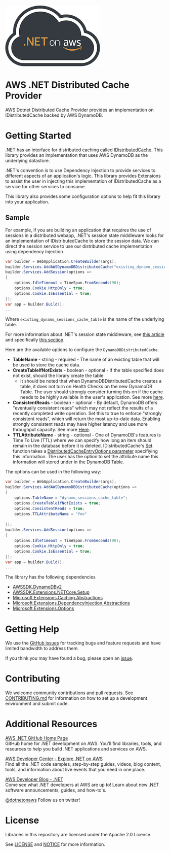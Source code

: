 ![.NET on AWS Banner](./logo.png ".NET on AWS")

# AWS .NET Distributed Cache Provider
AWS Dotnet Distributed Cache Provider provides an implementation on IDistributedCache backed by AWS DynamoDB.

# Getting Started
.NET has an interface for distributed caching called [IDistributedCache](https://docs.microsoft.com/en-us/aspnet/core/performance/caching/distributed?view=aspnetcore-6.0). This library provides an implementation that uses AWS DynamoDB as the underlying datastore.

.NET's convention is to use Dependency Injection to provide services to different aspects of an application's logic. This library provides Extensions to assist the user in injecting this implementation of IDistributedCache as a service for other services to consume. 

This library also provides some configuration options to help fit this library into your application.

## Sample
For example, if you are building an application that requires the use of sessions in a distributed webapp, .NET's session state middleware looks for an implementation of IDistributedCache to store the session data. We can direct the session service to use our distributed cache implementation using dependency Injection

```csharp
var builder = WebApplication.CreateBuilder(args);
builder.Services.AddAWSDynamoDBDistributedCache("existing_dynamo_sessions_cache_table");
builder.Services.AddSession(options =>
{
    options.IdleTimeout = TimeSpan.FromSeconds(90);
    options.Cookie.HttpOnly = true;
    options.Cookie.IsEssential = true;
});
var app = builder.Build();
...
```
Where `existing_dynamo_sessions_cache_table` is the name of the underlying table. 

For more information about .NET's session state middleware, see [this article](https://docs.microsoft.com/en-us/aspnet/core/fundamentals/app-state?view=aspnetcore-6.0) and specifically [this section](https://docs.microsoft.com/en-us/aspnet/core/fundamentals/app-state?view=aspnetcore-6.0#configure-session-state).

Here are the available options to configure the `DynamoDBDistributedCache`.
* **TableName** - string - required - The name of an existing table that will be used to store the cache data.
* **CreateTableIfNotExists** - boolean - optional - If the table specified does not exist, should the library create the table
     * It should be noted that when DynamoDBDistributedCache creates a table, it does not turn on Health Checks on the new DynamoDB Table. The user should strongly consider turning this on if the cache needs to be highly available in the user's application. See more [here](https://aws.amazon.com/builders-library/implementing-health-checks/).
* **ConsistentReads** - boolean - optional - By default, DynamoDB offers "eventually consistent reads" which may not reflect the results of a recently completed write operation. Set this to true to enforce "strongly consistent reads", which will return the most up-to-date data. Enabling strongly consistent reads may have higher latency and use more throughput capacity. See more [Here](https://docs.aws.amazon.com/amazondynamodb/latest/developerguide/HowItWorks.ReadConsistency.html).
* **TTLAttributeName** - string - optional - One of DynamoDB's features is Time To Live (TTL) where we can specify how long an item should remain in the database before it is deleted. IDistributedCache's [Set](https://docs.microsoft.com/en-us/dotnet/api/microsoft.extensions.caching.distributed.idistributedcache.set?view=dotnet-plat-ext-6.0#microsoft-extensions-caching-distributed-idistributedcache-set(system-string-system-byte()-microsoft-extensions-caching-distributed-distributedcacheentryoptions)) function takes a [DistributedCacheEntryOptions parameter](https://docs.microsoft.com/en-us/dotnet/api/microsoft.extensions.caching.distributed.distributedcacheentryoptions?view=dotnet-plat-ext-6.0) specifiying this information. The user has the option to set the attribute name this information will stored under in the DynamoDB Table.

The options can be used in the following way:
```csharp
var builder = WebApplication.CreateBuilder(args);
builder.Services.AddAWSDynamoDBDistributedCache(options =>
{
    options.TableName = "dynamo_sessions_cache_table";
    options.CreateTableIfNotExists = true;
    options.ConsistentReads = true;
    options.TTLAttributeName = "foo"

});
builder.Services.AddSession(options =>
{
    options.IdleTimeout = TimeSpan.FromSeconds(90);
    options.Cookie.HttpOnly = true;
    options.Cookie.IsEssential = true;
});
var app = builder.Build();
...
```

The library has the following dependencies
* [AWSSDK.DynamoDBv2](https://www.nuget.org/packages/AWSSDK.DynamoDBv2)
* [AWSSDK.Extensions.NETCore.Setup](https://www.nuget.org/packages/AWSSDK.Extensions.NETCore.Setup/)
* [Microsoft.Extensions.Caching.Abstractions](https://www.nuget.org/packages/Microsoft.Extensions.Caching.Abstractions)
* [Microsoft.Extensions.DependencyInjection.Abstractions](https://www.nuget.org/packages/Microsoft.Extensions.DependencyInjection.Abstractions)
* [Microsoft.Extensions.Options](https://www.nuget.org/packages/Microsoft.Extensions.Options)


# Getting Help

We use the [GitHub issues](https://github.com/aws/aws-dotnet-distributed-cache-provider/issues) for tracking bugs and feature requests and have limited bandwidth to address them.

If you think you may have found a bug, please open an [issue](https://github.com/aws/aws-dotnet-distributed-cache-provider/issues/new).

# Contributing

We welcome community contributions and pull requests. See
[CONTRIBUTING.md](./CONTRIBUTING.md) for information on how to set up a development environment and submit code.

# Additional Resources

[AWS .NET GitHub Home Page](https://github.com/aws/dotnet)  
GitHub home for .NET development on AWS. You'll find libraries, tools, and resources to help you build .NET applications and services on AWS.

[AWS Developer Center - Explore .NET on AWS](https://aws.amazon.com/developer/language/net/)  
Find all the .NET code samples, step-by-step guides, videos, blog content, tools, and information about live events that you need in one place.

[AWS Developer Blog - .NET](https://aws.amazon.com/blogs/developer/category/programing-language/dot-net/)  
Come see what .NET developers at AWS are up to!  Learn about new .NET software announcements, guides, and how-to's.

[@dotnetonaws](https://twitter.com/dotnetonaws)
Follow us on twitter!

# License

Libraries in this repository are licensed under the Apache 2.0 License.

See [LICENSE](./LICENSE) and [NOTICE](./NOTICE) for more information.